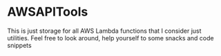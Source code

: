 # AWSAPITools

This is just storage for all AWS Lambda functions that I consider just utilities. Feel free to look around, help yourself to some snacks and code snippets